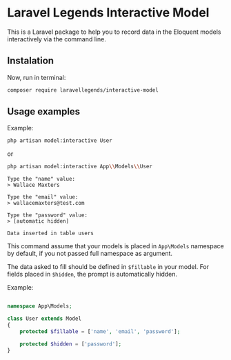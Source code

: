 # Laravel Legends Interactive Model

This is a Laravel package to help you to record data in the Eloquent models interactively via the command line.

## Instalation

Now, run in terminal:

```bash
composer require laravellegends/interactive-model
```

## Usage examples

Example:

```bash
php artisan model:interactive User
```
or

```bash
php artisan model:interactive App\\Models\\User
```

```text
Type the "name" value:
> Wallace Maxters

Type the "email" value:
> wallacemaxters@test.com

Type the "password" value:
> [automatic hidden]

Data inserted in table users
```

This command assume that your models is placed in `App\Models` namespace by default, if you not passed full namespace as argument.

The data asked to fill should be defined in `$fillable` in your model. For fields placed in `$hidden`, the prompt is automatically hidden.

Example:

```php

namespace App\Models;

class User extends Model
{
    protected $fillable = ['name', 'email', 'password'];

    protected $hidden = ['password'];
}
```